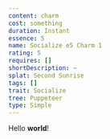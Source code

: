 ```yaml
---
content: charm
cost: something
duration: Instant
essence: 5
name: Socialize e5 Charm 1
rating: 5
requires: []
shortDescription: ~
splat: Second Sunrise
tags: []
trait: Socialize
tree: Puppeteer
type: Simple
---
```


Hello **world**!
